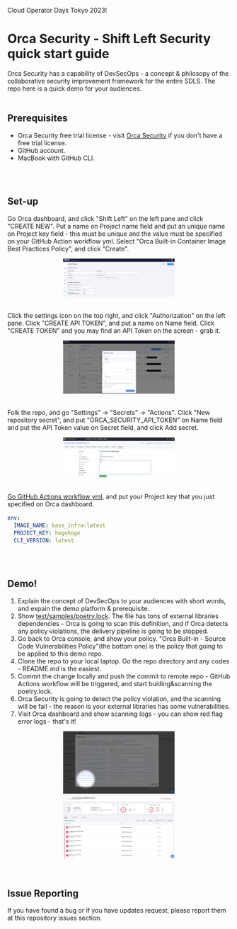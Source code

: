 Cloud Operator Days Tokyo 2023!

# Orca Security - Shift Left Security quick start guide
Orca Security has a capability of DevSecOps - a concept & philosopy of the
collaborative security improvement framework for the entire SDLS. The repo here
is a quick demo for your audiences.
<br>
<br>


## Prerequisites
- Orca Security free trial license - visit [Orca Security](https://orca.security/lp/cloud-security-risk-assessment/) if you don't have
  a free trial license.
- GitHub account.
- MacBook with GitHub CLI.
<br>
<br>


## Set-up
Go Orca dashboard, and click "Shift Left" on the left pane and click "CREATE NEW". Put a name on Project name field and put an unique name on Project key field - this must be unique and the value must be specified on your GitHub Action workflow yml. Select "Orca Built-in Container Image Best Practices Policy", and click "Create".
<br>
<div align="center">
<img src="./images/2.png" width=50%>
</div>
<br>

Click the settings icon on the top right, and click "Authorization" on the left
pane. Click "CREATE API TOKEN", and put a name on Name field. Click "CREATE
TOKEN" and you may find an API Token on the screen - grab it.
<br>
<div align="center">
<img src="./images/1.png" width=50%>
</div>
<br>

Folk the repo, and go "Settings" -> "Secrets" -> "Actions". Click "New
repository secret", and put "ORCA_SECURITY_API_TOKEN" on Name field and put the
API Token value on Secret field, and click Add secret.
<div align="center">
<img src="./images/3.png" width=50%>
</div>
<br>

[Go GitHub Actions workflow yml](https://github.com/hisashiyamaguchi/shift-left-image/blob/main/.github/workflows/ci-with-imagescan-pipeline.yml), and put your Project key that you just
specified on Orca dashboard.
```yml
env: 
  IMAGE_NAME: base_infra:latest
  PROJECT_KEY: hogehoge
  CLI_VERSION: latest
```

<br>
<br>


## Demo!
1. Explain the concept of DevSecOps to your audiences with short words, and expain the demo platform & prerequisite.
2. Show [test/samples/poetry.lock](https://github.com/hisashiyamaguchi/shiftleft-fs-action/blob/main/test/samples/poetry.lock). The file has tons of external libraries dependencies - Orca is going to scan this definition, and if Orca detects any policy violations, the delivery pipeline is going to be stopped.
3. Go back to Orca console, and show your policy. "Orca Built-in - Source Code Vulnerabilities Policy"(the bottom one) is the policy that going to be applied to this demo repo.
4. Clone the repo to your local laptop. Go the repo directory and any codes - README.md is the easiest.
5. Commit the change locally and push the commit to remote repo - GitHub Actions workflow will be triggered, and start buiding&scanning the poetry.lock.
6. Orca Security is going to detect the policy violation, and the scanning will be fail - the reason is your external libraries has some vulnerabilities.
7. Visit Orca dashboard and show scanning logs - you can show red flag error logs - that's it!
<div align="center">
<img src="./images/4.png" width=50%>
<br>
<img src="./images/5.png" width=50%>
</div>
<br>
<br>

## Issue Reporting
If you have found a bug or if you have updates request, please report them at this repository issues section.
